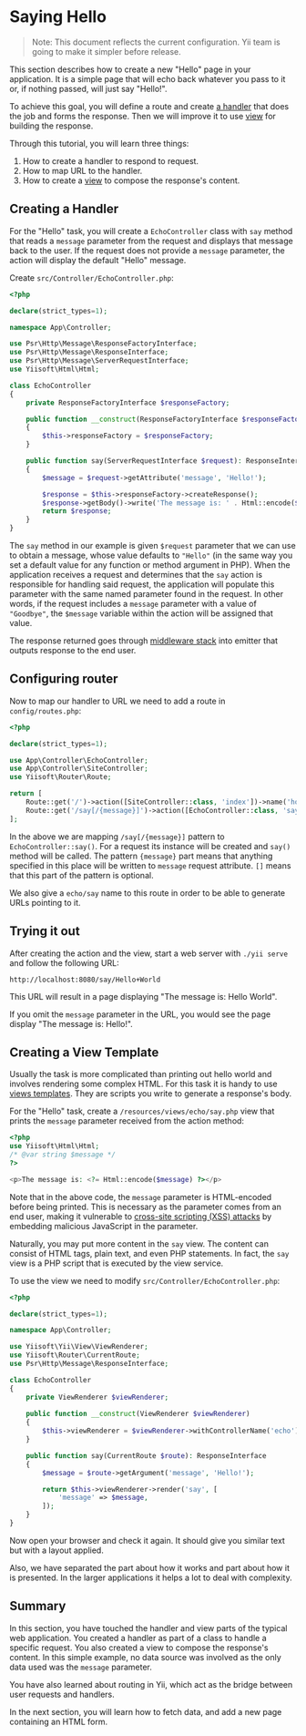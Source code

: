 # Saying Hello

> Note: This document reflects the current configuration. Yii team is going to make it simpler before release.

This section describes how to create a new "Hello" page in your application. It is a simple page that will
echo back whatever you pass to it or, if nothing passed, will just say "Hello!".

To achieve this goal, you will define a route and create [a handler](../structure/handler.md) that does the job and
forms the response. Then we will improve it to use [view](../structure/views.md) for building the response.

Through this tutorial, you will learn three things:

1. How to create a handler to respond to request.
2. How to map URL to the handler.
3. How to create a [view](../structure/view.md) to compose the response's content.

## Creating a Handler <span id="creating-handler"></span>

For the "Hello" task, you will create a `EchoController` class with `say` method that reads
a `message` parameter from the request and displays that message back to the user. If the request
does not provide a `message` parameter, the action will display the default "Hello" message.

Create `src/Controller/EchoController.php`:

```php
<?php

declare(strict_types=1);

namespace App\Controller;

use Psr\Http\Message\ResponseFactoryInterface;
use Psr\Http\Message\ResponseInterface;
use Psr\Http\Message\ServerRequestInterface;
use Yiisoft\Html\Html;

class EchoController
{  
    private ResponseFactoryInterface $responseFactory;

    public function __construct(ResponseFactoryInterface $responseFactory)
    {
        $this->responseFactory = $responseFactory;
    }

    public function say(ServerRequestInterface $request): ResponseInterface
    {
        $message = $request->getAttribute('message', 'Hello!');

        $response = $this->responseFactory->createResponse();
        $response->getBody()->write('The message is: ' . Html::encode($message));
        return $response;
    }
}
```

The `say` method in our example is given `$request` parameter that we can use to obtain
a message, whose value defaults to `"Hello"` (in 
the same way you set a default value for any function or method argument in PHP). When the application
receives a request and determines that the `say` action is responsible for handling said request, the application will
populate this parameter with the same named parameter found in the request. In other words, if the request includes
a `message` parameter with a value of `"Goodbye"`, the `$message` variable within the action will be assigned that value.

The response returned goes through [middleware stack](../structure/middleware.md) into emitter that outputs response
to the end user.

## Configuring router

Now to map our handler to URL we need to add a route in `config/routes.php`:

```php
<?php

declare(strict_types=1);

use App\Controller\EchoController;
use App\Controller\SiteController;
use Yiisoft\Router\Route;

return [
    Route::get('/')->action([SiteController::class, 'index'])->name('home'),
    Route::get('/say[/{message}]')->action([EchoController::class, 'say'])->name('echo/say'),
];
```

In the above we are mapping `/say[/{message}]` pattern to `EchoController::say()`. For a request its instance will
be created and `say()` method will be called. The pattern `{message}` part means that anything specified in this place
will be written to `message` request attribute. `[]` means that this part of the pattern is optional. 

We also give a `echo/say` name to this route in order to be able to generate URLs pointing to it.

## Trying it out <span id="trying-it-out"></span>

After creating the action and the view, start a web server with `./yii serve` and follow the following URL:

```
http://localhost:8080/say/Hello+World
```

This URL will result in a page displaying "The message is: Hello World".

If you omit the `message` parameter in the URL, you would see the page display "The message is: Hello!".

## Creating a View Template <span id="creating-view-template"></span>

Usually the task is more complicated than printing out hello world and involves rendering some complex
HTML. For this task it is handy to use [views templates](structure/view.md). They are scripts you
write to generate a response's body.

For the "Hello" task, create a `/resources/views/echo/say.php` view that prints the `message` parameter received
from the action method:

```php
<?php
use Yiisoft\Html\Html;
/* @var string $message */
?>

<p>The message is: <?= Html::encode($message) ?></p>
```

Note that in the above code, the `message` parameter is HTML-encoded
before being printed. This is necessary as the parameter comes from an end user, making it vulnerable to
[cross-site scripting (XSS) attacks](https://en.wikipedia.org/wiki/Cross-site_scripting) by embedding
malicious JavaScript in the parameter.

Naturally, you may put more content in the `say` view. The content can consist of HTML tags, plain text, and even
PHP statements. In fact, the `say` view is a PHP script that is executed by the view service.

To use the view we need to modify `src/Controller/EchoController.php`:

```php
<?php

declare(strict_types=1);

namespace App\Controller;

use Yiisoft\Yii\View\ViewRenderer;
use Yiisoft\Router\CurrentRoute;
use Psr\Http\Message\ResponseInterface;

class EchoController
{
    private ViewRenderer $viewRenderer;
    
    public function __construct(ViewRenderer $viewRenderer)
    {
        $this->viewRenderer = $viewRenderer->withControllerName('echo');
    }

    public function say(CurrentRoute $route): ResponseInterface
    {
        $message = $route->getArgument('message', 'Hello!');

        return $this->viewRenderer->render('say', [
            'message' => $message,
        ]);
    }
}
```

Now open your browser and check it again. It should give you similar text but with a layout applied.

Also, we have separated the part about how it works and part about how it is presented. In the larger applications
it helps a lot to deal with complexity.

## Summary <span id="summary"></span>

In this section, you have touched the handler and view parts of the typical web application.
You created a handler as part of a class to handle a specific request. You also created a view
to compose the response's content. In this simple example, no data source was involved as the only data used was
the `message` parameter.

You have also learned about routing in Yii, which act as the bridge between user requests and handlers.

In the next section, you will learn how to fetch data, and add a new page containing an HTML form.
